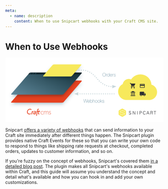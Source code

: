 ```yaml
---
meta:
  - name: description
    content: When to use Snipcart webhooks with your Craft CMS site.
---
```


# When to Use Webhooks

![Snipcart order flow.](../../resources/order-flow.png)

Snipcart [offers a variety of webhooks](https://docs.snipcart.com/v2/webhooks/introduction) that can send information to your Craft site immediately after different things happen. The Snipcart plugin provides native Craft Events for these so that you can write your own code to respond to things like shipping rate requests at checkout, completed orders, updates to customer information, and so on.

If you're fuzzy on the concept of webhooks, Snipcart's covered them [in a detailed blog post](https://snipcart.com/blog/what-are-webhooks-explained-example). The plugin makes all Snipcart's webhooks available within Craft, and this guide will assume you understand the concept and detail what's available and how you can hook in and add your own customizations.